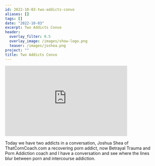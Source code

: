 ```yaml
---
id: 2022-10-03-two-addicts-convo
aliases: []
tags: []
date: "2022-10-03"
excerpt: Two Addicts Convo
header:
  overlay_filter: 0.5
  overlay_image: /images/show-logo.png
  teaser: /images/joshea.png
project: ""
title: Two Addicts Convo
---
```


<iframe src='https://open.spotify.com/embed/episode/$shortLink' width='80%' height='232' frameborder='0' allowtransparency='true' allow='encrypted-media'></iframe>

Today we have two addicts in a conversation, Joshua Shea of ThatCornCoach.com a recovering porn addict, now Betrayal Trauma and Porn Addiction coach and I have a conversation and see where the lines blur between porn and intercourse addiction.
